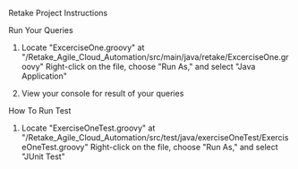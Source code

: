 Retake Project Instructions


Run Your Queries

1. Locate "ExcerciseOne.groovy" at "/Retake_Agile_Cloud_Automation/src/main/java/retake/ExcerciseOne.groovy"
Right-click on the file, choose "Run As," and select "Java Application"

2. View your console for result of your queries

How To Run Test

1. Locate "ExerciseOneTest.groovy" at "/Retake_Agile_Cloud_Automation/src/test/java/exerciseOneTest/ExerciseOneTest.groovy"
Right-click on the file, choose "Run As," and select "JUnit Test"
